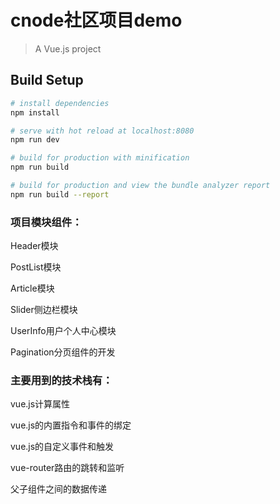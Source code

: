 # cnode社区项目demo

> A Vue.js project

## Build Setup

``` bash
# install dependencies
npm install

# serve with hot reload at localhost:8080
npm run dev

# build for production with minification
npm run build

# build for production and view the bundle analyzer report
npm run build --report
```




### 项目模块组件：

Header模块

PostList模块

Article模块

Slider侧边栏模块

UserInfo用户个人中心模块

Pagination分页组件的开发

### 主要用到的技术栈有：

vue.js计算属性

vue.js的内置指令和事件的绑定

vue.js的自定义事件和触发

vue-router路由的跳转和监听

父子组件之间的数据传递
